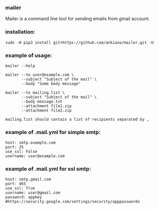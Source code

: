 ### mailer
Mailer is a command line tool for sending emails from gmail account.

### installation:
    sudo -H pip3 install git+https://github.com/ankiano/mailer.git -U

### example of usage:

    mailer --help

    mailer --to user@example.com \
           --subject "Subject of the mail" \
           --body "Some body message"

    mailer --to mailing.list \
           --subject "Subject of the mail" \
           --body message.txt
           --attachment file1.zip
           --attachment file2.zip

    mailing.list should contain a list of recipients separated by ,

### example of .mail.yml for simple smtp:

    host: smtp.example.com
    port: 25
    use_ssl: False
    username: user@example.com

### example of .mail.yml for ssl smtp:

    host: smtp.gmail.com
    port: 465
    use_ssl: True
    username: user@gmail.com
    password: appkey
    #https://security.google.com/settings/security/apppasswords
